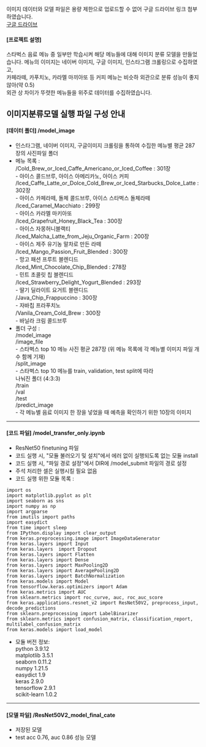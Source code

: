 이미지 데이터와 모델 파일은 용량 제한으로 업로드할 수 없어 구글 드라이브 링크 첨부하였습니다.  
[구글 드라이브](https://drive.google.com/drive/folders/15cdZvbcXZ5NYE_a4bkA2VejoP4Zlcc7W?usp=sharing)
  
#### [프로젝트 설명]
스타벅스 음료 메뉴 중 일부만 학습시켜 해당 메뉴들에 대해 이미지 분류 모델을 만들었습니다. 
메뉴의 이미지는 네이버 이미지, 구글 이미지, 인스타그램 크롤링으로 수집하였고,   
카페라떼, 카푸치노, 카라멜 마끼아또 등 커피 메뉴는 비슷하 외관으로 분류 성능이 좋지 않아(약 0.5)  
외관 상 차이가 뚜렷한 메뉴들을 위주로 데이터를 수집하였습니다.


## 이미지분류모델 실행 파일 구성 안내
#### [데이터 폴더] 	/model_image

- 인스타그램, 네이버 이미지, 구글이미지 크롤링을 통하여
 수집한 메뉴별 평균 287장의 사진파일 폴더
- 메뉴 목록 :   
	/Cold_Brew_or_Iced_Caffe_Americano_or_Iced_Coffee : 301장  
		- 아이스 콜드브루, 아이스 아메리카노, 아이스 커피  
	/Iced_Caffe_Latte_or_Dolce_Cold_Brew_or_Iced_Starbucks_Dolce_Latte : 302장  
		- 아이스 카페라떼, 돌체 콜드브루, 아이스 스타벅스 돌체라떼  
	/Iced_Caramel_Macchiato : 299장  
		- 아이스 카라멜 마키아또  
	/Iced_Grapefruit_Honey_Black_Tea : 300장  
		- 아이스 자몽허니블랙티  
	/Iced_Malcha_Latte_from_Jeju_Organic_Farm : 200장  
		- 아이스 제주 유기농 말차로 만든 라떼  
	/Iced_Mango_Passion_Fruit_Blended : 300장  
		- 망고 패션 프루트 블렌디드  
	/Iced_Mint_Chocolate_Chip_Blended : 278장  
		- 민트 초콜릿 칩 블렌디드  
	/Iced_Strawberry_Delight_Yogurt_Blended : 293장  
		- 딸기 딜라이트 요거트 블렌디드  
	/Java_Chip_Frappuccino : 300장  
		- 자바칩 프라푸치노  
	/Vanila_Cream_Cold_Brew : 300장  
		- 바닐라 크림 콜드브루  
- 폴더 구성 :   
	/model_image  
		/image_file  
			- 스타벅스 top 10 메뉴 사진 평균 287장 (위 메뉴 목록에 각 메뉴별 이미지 파일 개수 함께 기재)  
		/split_image  
			- 스타벅스 top 10 메뉴를 train, validation, test split에 따라  
			  나눠진 폴더 (4:3:3)  
			/train  
			/val  
			/test  
		/predict_image  
			- 각 메뉴별 음료 이미지 한 장을 넣었을 때 예측을 확인하기 위한 10장의 이미지  

***

#### [코드 파일] 	/model_transfer_only.ipynb

- ResNet50 finetuning 파일  
- 코드 실행 시, "모듈 불러오기 및 설치"에서 에러 없이 실행되도록 없는 모듈 install  
- 코드 실행 시, "파일 경로 설정"에서 DIR에 /model_submit 파일의 경로 설정  
- 주석 처리한 셀은 실행시킬 필요 없음  
- 코드 실행 위한 모듈 목록 :  
```
import os  
import matplotlib.pyplot as plt
import seaborn as sns
import numpy as np
import argparse
from imutils import paths
import easydict
from time import sleep
from IPython.display import clear_output
from keras.preprocessing.image import ImageDataGenerator
from keras.layers import Input
from keras.layers  import Dropout
from keras.layers import Flatten
from keras.layers import Dense
from keras.layers import MaxPooling2D
from keras.layers import AveragePooling2D
from keras.layers import BatchNormalization
from keras.models import Model
from tensorflow.keras.optimizers import Adam
from keras.metrics import AUC
from sklearn.metrics import roc_curve, auc, roc_auc_score
from keras.applications.resnet_v2 import ResNet50V2, preprocess_input, decode_predictions
from sklearn.preprocessing import LabelBinarizer
from sklearn.metrics import confusion_matrix, classification_report, multilabel_confusion_matrix
from keras.models import load_model
```  
- 모듈 버전 정보:  
python		3.9.12   
matplotlib	3.5.1  
seaborn		0.11.2  
numpy		1.21.5  
easydict		1.9  
keras		2.9.0  
tensorflow	2.9.1  
scikit-learn	1.0.2  

***

#### [모델 파일] 	/ResNet50V2_model_final_cate  

- 저장된 모델  
- test acc 0.76, auc 0.86 성능 모델  
